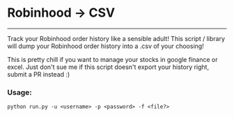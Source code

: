 # Robinhood ->  CSV
---

Track your Robinhood order history like a sensible adult! This script / library will dump your Robinhood order history into a .csv of your choosing! 

This is pretty chill if you want to manage your stocks in google finance or excel. Just don't sue me if this script doesn't export your history right, submit a PR instead :) 


### Usage:

`python run.py -u <username> -p <password> -f <file?>`

